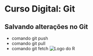 # Curso Digital: Git

## Salvando alterações no Git
* comando git push
*  comando git pull
*  comando git fetch
 ![Logo do R](http://developer.r-project.org/Logo/Rlogo-5.png)
  
